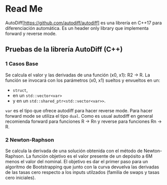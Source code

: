 # Read Me

AutoDiff[https://github.com/autodiff/autodiff] es una librería en C++17 para diferenciación automática. Es un header only library que implementa forward y reverse mode.

## Pruebas de la librería AutoDiff (C++)

### 1 Casos Base
Se calcula el valor y las derivadas de una función (x0, x1): R2 -> R.
La función se invocará con los parámetros (x0, x1) sueltos y envueltos en un:
- `struct`,
- en un `std::vector<var>`
- y en un `std::shared_ptr<std::vector<var>>`.

`var` es el tipo que ofrece autodiff para hacer reverse mode. Para hacer forward mode se utiliza el tipo `dual`.
Como es usual autodiff en general recomienda forward para funciones R -> Rn y reverse para funciones Rn -> R.

### 2 Newton-Raphson
Se calcula la derivada de una solución obtenida con el método de Newton-Raphson. La función objetivo es el valor presente
de un depósito a 6M menos el valor del nominal. El objetivo es dar el primer paso para un algoritmo de Bootstrapping que
junto con la curva devuelva las derivadas de las tasas cero respecto a los inputs utilzados (familia de swaps y tasas cero iniciales).

